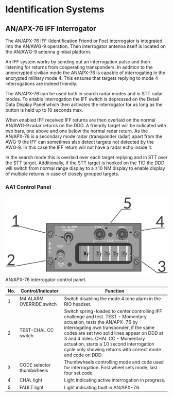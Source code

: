 # Identification Systems

## AN/APX-76 IFF Interrogator

The AN/APX-76 IFF (Identification Friend or Foe) interrogator is integrated into the AN/AWG-9 operation. Then interrogator antenna itself is located on the AN/AWG-9 antenna gimbal platform.

An IFF system works by sending out an interrogation pulse and then listening for returns from cooperating transponders. In addition to the unencrypted civilian mode the AN/APX-76 is capable of interrogating in the encrypted military mode 4. This ensures that targets replying to mode 4 interrogations are indeed friendly.

The AN/APX-76 can be used both in search radar modes and in STT radar modes. To enable interrogation the IFF switch is depressed on the Detail Data Display Panel which then activates the interrogator for as long as the button is held up to 10 seconds max.

When enabled IFF received IFF returns are then overlaid on the normal AN/AWG-9 radar returns on the DDD. A friendly target will be indicated with two bars, one above and one below the normal radar return. As the AN/APX-76 is a secondary mode radar (transponder radar) apart from the AWG-9 the IFF can sometimes also detect targets not detected by the AWG-9. In this case the IFF return will not have a radar echo inside it.

In the search mode this is overlaid over each target replying and in STT over the STT target. Additionally, if the STT target is hooked on the TID the DDD will switch from normal range display to a ±10 NM display to enable display of multiple returns in case of closely grouped targets.

### AA1 Control Panel

![aa1](../../img/aa1.png)
AN/APX-76 interrogator control panel.

| No. | Control/Indicator     | Function                                                                                   |
|-----|-----------------------|--------------------------------------------------------------------------------------------|
| 1   | M4 ALARM OVERRIDE switch | Switch disabling the mode 4 tone alarm in the RIO headset.                                 |
| 2   | TEST-CHAL CC switch   | Switch spring-loaded to center controlling IFF challenge and test. TEST - Momentary actuation, tests the AN/APX-76 by interrogating own transponder, if the same codes are set two solid lines appear on DDD at 3 and 4 miles. CHAL CC - Momentary actuation, starts a 10 second interrogation cycle only showing returns with correct mode and code on DDD. |
| 3   | CODE selector thumbwheels | Thumbwheels controlling mode and code used for interrogation. First wheel sets mode, last four set code. |
| 4   | CHAL light            | Light indicating active interrogation in progress.                                          |
| 5   | FAULT light           | Light indicating fault in AN/APX-76.                                                        |
